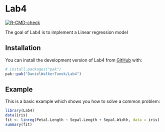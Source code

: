 
# Lab4

<!-- badges: start -->
[![R-CMD-check](https://github.com/DanielWalkerTunek/Lab4/actions/workflows/R-CMD-check.yaml/badge.svg)](https://github.com/DanielWalkerTunek/Lab4/actions/workflows/R-CMD-check.yaml)
<!-- badges: end -->

The goal of Lab4 is to implement a Linear regression model

## Installation

You can install the development version of Lab4 from [GitHub](https://github.com/) with:

``` r
# install.packages("pak")
pak::pak("DanielWalkerTunek/Lab4")
```

## Example

This is a basic example which shows you how to solve a common problem:

``` r
library(Lab4)
data(iris)
fit <- linreg(Petal.Length ~ Sepal.Length + Sepal.Width, data = iris)
summary(fit)
```

